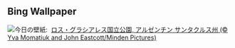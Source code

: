 ## Bing Wallpaper
![](https://www.bing.com/th?id=OHR.PatagoniaGuanaco_JA-JP9289899395_UHD.jpg&w=1000)今日の壁紙: &nbsp;[ロス・グラシアレス国立公園, アルゼンチン サンタクルス州 (© Yva Momatiuk and John Eastcott/Minden Pictures)](https://www.bing.com/th?id=OHR.PatagoniaGuanaco_JA-JP9289899395_UHD.jpg)
<br><br/>
